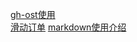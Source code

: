[gh-ost使用](http://www.cnblogs.com/rayment/p/8854823.html)  
[滑动订单](http://blog.itpub.net/29773961/viewspace-1248568) 
[markdown使用介绍](https://www.jianshu.com/p/191d1e21f7ed)
